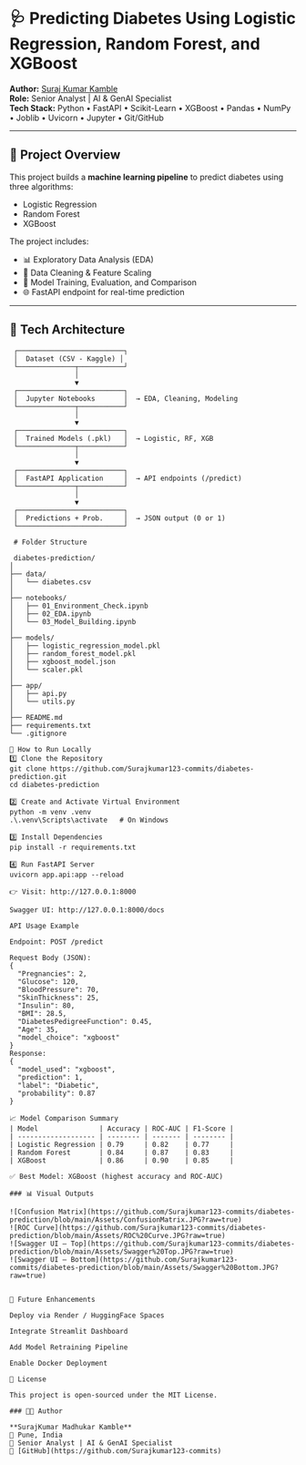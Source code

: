 # 🩺 Predicting Diabetes Using Logistic Regression, Random Forest, and XGBoost

**Author:** [Suraj Kumar Kamble](https://github.com/Surajkumar123-commits)  
**Role:** Senior Analyst | AI & GenAI Specialist  
**Tech Stack:** Python • FastAPI • Scikit-Learn • XGBoost • Pandas • NumPy • Joblib • Uvicorn • Jupyter • Git/GitHub  

---

## 🎯 Project Overview

This project builds a **machine learning pipeline** to predict diabetes using three algorithms:
- Logistic Regression  
- Random Forest  
- XGBoost  

The project includes:
- 📊 Exploratory Data Analysis (EDA)
- 🧹 Data Cleaning & Feature Scaling
- 🤖 Model Training, Evaluation, and Comparison
- 🌐 FastAPI endpoint for real-time prediction

---

## 🧠 Tech Architecture

```text
 ┌──────────────────────────┐
 │  Dataset (CSV - Kaggle) │
 └──────────────┬───────────┘
                │
                ▼
 ┌──────────────────────────┐
 │  Jupyter Notebooks       │  → EDA, Cleaning, Modeling
 └──────────────┬───────────┘
                │
                ▼
 ┌──────────────────────────┐
 │  Trained Models (.pkl)   │  → Logistic, RF, XGB
 └──────────────┬───────────┘
                │
                ▼
 ┌──────────────────────────┐
 │  FastAPI Application     │  → API endpoints (/predict)
 └──────────────┬───────────┘
                │
                ▼
 ┌──────────────────────────┐
 │  Predictions + Prob.     │  → JSON output (0 or 1)
 └──────────────────────────┘

 # Folder Structure

 diabetes-prediction/
│
├── data/
│   └── diabetes.csv
│
├── notebooks/
│   ├── 01_Environment_Check.ipynb
│   ├── 02_EDA.ipynb
│   └── 03_Model_Building.ipynb
│
├── models/
│   ├── logistic_regression_model.pkl
│   ├── random_forest_model.pkl
│   ├── xgboost_model.json
│   └── scaler.pkl
│
├── app/
│   ├── api.py
│   └── utils.py
│
├── README.md
├── requirements.txt
└── .gitignore

🚀 How to Run Locally
1️⃣ Clone the Repository
git clone https://github.com/Surajkumar123-commits/diabetes-prediction.git
cd diabetes-prediction

2️⃣ Create and Activate Virtual Environment
python -m venv .venv
.\.venv\Scripts\activate   # On Windows

3️⃣ Install Dependencies
pip install -r requirements.txt

4️⃣ Run FastAPI Server
uvicorn app.api:app --reload

👉 Visit: http://127.0.0.1:8000

Swagger UI: http://127.0.0.1:8000/docs

API Usage Example

Endpoint: POST /predict

Request Body (JSON):
{
  "Pregnancies": 2,
  "Glucose": 120,
  "BloodPressure": 70,
  "SkinThickness": 25,
  "Insulin": 80,
  "BMI": 28.5,
  "DiabetesPedigreeFunction": 0.45,
  "Age": 35,
  "model_choice": "xgboost"
}
Response:
{
  "model_used": "xgboost",
  "prediction": 1,
  "label": "Diabetic",
  "probability": 0.87
}

📈 Model Comparison Summary
| Model               | Accuracy | ROC-AUC | F1-Score |
| ------------------- | -------- | ------- | -------- |
| Logistic Regression | 0.79     | 0.82    | 0.77     |
| Random Forest       | 0.84     | 0.87    | 0.83     |
| XGBoost             | 0.86     | 0.90    | 0.85     |

✅ Best Model: XGBoost (highest accuracy and ROC-AUC)

### 📊 Visual Outputs

![Confusion Matrix](https://github.com/Surajkumar123-commits/diabetes-prediction/blob/main/Assets/ConfusionMatrix.JPG?raw=true)
![ROC Curve](https://github.com/Surajkumar123-commits/diabetes-prediction/blob/main/Assets/ROC%20Curve.JPG?raw=true)
![Swagger UI – Top](https://github.com/Surajkumar123-commits/diabetes-prediction/blob/main/Assets/Swagger%20Top.JPG?raw=true)
![Swagger UI – Bottom](https://github.com/Surajkumar123-commits/diabetes-prediction/blob/main/Assets/Swagger%20Bottom.JPG?raw=true)


🔮 Future Enhancements

Deploy via Render / HuggingFace Spaces

Integrate Streamlit Dashboard

Add Model Retraining Pipeline

Enable Docker Deployment

🧩 License

This project is open-sourced under the MIT License.

### 👨‍💻 Author  

**SurajKumar Madhukar Kamble**  
📍 Pune, India  
💼 Senior Analyst | AI & GenAI Specialist  
🔗 [GitHub](https://github.com/Surajkumar123-commits)
